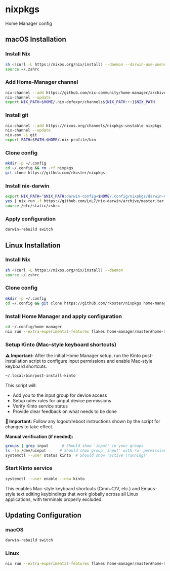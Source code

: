 # nixpkgs
Home Manager config

## macOS Installation

### Install Nix
```bash
sh <(curl -L https://nixos.org/nix/install) --daemon --darwin-use-unencrypted-nix-store-volume
source ~/.zshrc
```

### Add Home-Manager channel
```bash
nix-channel --add https://github.com/nix-community/home-manager/archive/master.tar.gz home-manager
nix-channel --update
export NIX_PATH=$HOME/.nix-defexpr/channels${NIX_PATH:+:}$NIX_PATH
```

### Install git
```bash
nix-channel --add https://nixos.org/channels/nixpkgs-unstable nixpkgs
nix-channel --update
nix-env -i git
export PATH=$PATH:$HOME/.nix-profile/bin
```

### Clone config
```bash
mkdir -p ~/.config
cd ~/.config && rm -rf nixpkgs
git clone https://github.com/rkoster/nixpkgs
```

### Install nix-darwin
```bash
export NIX_PATH="$NIX_PATH:darwin-config=$HOME/.config/nixpkgs/darwin-configuration.nix"
yes | nix run -f https://github.com/LnL7/nix-darwin/archive/master.tar.gz installer -c darwin-installer
source /etc/static/zshrc
```

### Apply configuration
```bash
darwin-rebuild switch
```

## Linux Installation

### Install Nix
```bash
sh <(curl -L https://nixos.org/nix/install) --daemon
source ~/.zshrc
```

### Clone config
```bash
mkdir -p ~/.config
cd ~/.config && git clone https://github.com/rkoster/nixpkgs home-manager
```

### Install Home Manager and apply configuration
```bash
cd ~/.config/home-manager
nix run --extra-experimental-features flakes home-manager/master#home-manager -- switch --flake ~/.config/home-manager
```

### Setup Kinto (Mac-style keyboard shortcuts)

**⚠️ Important:** After the initial Home Manager setup, run the Kinto post-installation script to configure input permissions and enable Mac-style keyboard shortcuts.

```bash
~/.local/bin/post-install-kinto
```

This script will:
- Add you to the input group for device access
- Setup udev rules for uinput device permissions
- Verify Kinto service status
- Provide clear feedback on what needs to be done

**🔄 Important:** Follow any logout/reboot instructions shown by the script for changes to take effect.

**Manual verification (if needed):**
```bash
groups | grep input      # Should show 'input' in your groups
ls -la /dev/uinput      # Should show group 'input' with rw- permissions
systemctl --user status kinto  # Should show 'active (running)'
```

### Start Kinto service
```bash
systemctl --user enable --now kinto
```

This enables Mac-style keyboard shortcuts (Cmd+C/V, etc.) and Emacs-style text editing keybindings that work globally across all Linux applications, with terminals properly excluded.

## Updating Configuration

### macOS
```bash
darwin-rebuild switch
```

### Linux
```bash
nix run --extra-experimental-features flakes home-manager/master#home-manager -- switch --flake ~/.config/home-manager
```
